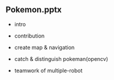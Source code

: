 ## Pokemon.pptx

- intro

- contribution

- create map & navigation

- catch & distinguish pokeman(opencv)

- teamwork of multiple-robot

  

